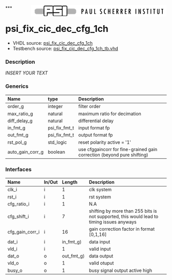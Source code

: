 <img align="right" src="../doc/psi_logo.png">
***

# psi_fix_cic_dec_cfg_1ch
 - VHDL source: [psi_fix_cic_dec_cfg_1ch](../hdl/psi_fix_cic_dec_cfg_1ch.vhd)
 - Testbench source: [psi_fix_cic_dec_cfg_1ch_tb.vhd](../testbench/psi_fix_cic_dec_cfg_1ch_tb/psi_fix_cic_dec_cfg_1ch_tb.vhd)

### Description
*INSERT YOUR TEXT*

### Generics
| Name             | type          | Description                                                             |
|:-----------------|:--------------|:------------------------------------------------------------------------|
| order_g          | integer       | filter order                                                            |
| max_ratio_g      | natural       | maximum ratio for decimation                                            |
| diff_delay_g     | natural       | differential delay                                                      |
| in_fmt_g         | psi_fix_fmt_t | input format fp                                                         |
| out_fmt_g        | psi_fix_fmt_t | output format fp                                                        |
| rst_pol_g        | std_logic     | reset polarity active = '1'                                             |
| auto_gain_corr_g | boolean       | use cfggaincorr for fine-grained gain correction (beyond pure shifting) |

### Interfaces
| Name            | In/Out   | Length     | Description                                                                               |
|:----------------|:---------|:-----------|:------------------------------------------------------------------------------------------|
| clk_i           | i        | 1          | clk system                                                                                |
| rst_i           | i        | 1          | rst system                                                                                |
| cfg_ratio_i     | i        | 1          | N.A                                                                                       |
| cfg_shift_i     | i        | 7          | shifting by more than 255 bits is not supported, this would lead to timing issues anyways |
| cfg_gain_corr_i | i        | 16         | gain correction factor in format [0,1,16]                                                 |
| dat_i           | i        | in_fmt_g)  | data input                                                                                |
| vld_i           | i        | 1          | valid input                                                                               |
| dat_o           | o        | out_fmt_g) | data output                                                                               |
| vld_o           | o        | 1          | valid otuput                                                                              |
| busy_o          | o        | 1          | busy signal output active high                                                            |